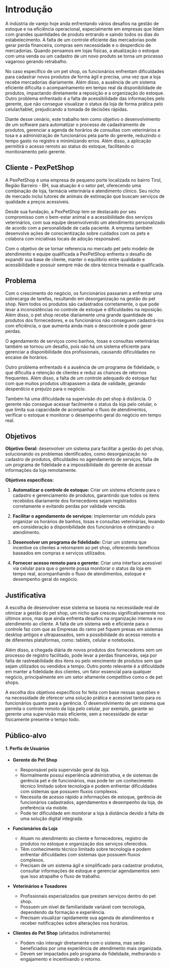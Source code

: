 
# Introdução

A indústria de varejo hoje anda enfrentando vários desafios na gestão de estoque e na eficiência operacional, especialmente em empresas que lidam com grandes quantidades de produto entrando e saindo todos os dias do estabelecimento. A falta de um controle eficiente das mercadorias pode gerar perda financeira, compras sem necessidade e o desperdício de mercadorias. Quando pensamos em lojas físicas, a atualização o estoque com uma venda ou um cadastro de um novo produto se torna um processo vagaroso gerando retrabalho. 

No caso específico de um pet shop, os funcionários enfrentam dificuldades para cadastrar novos produtos de forma ágil e precisa, uma vez que a loja recebe mercadorias diariamente. Além disso, a ausência de um sistema eficiente dificulta o acompanhamento em tempo real da disponibilidade de produtos, impactando diretamente a reposição e a organização do estoque. Outro problema enfrentado é a falta de acessibilidade das informações pelo gerente, que não consegue visualizar o status da loja de forma prática pelo celular/tablet, prejudicando a tomada de decisões rápidas. 

Diante desse cenário, este trabalho tem como objetivo o desenvolvimento de um software para automatizar o processo de cadastramento de produtos, gerenciar a agenda de horários de consultas com veterinários e tosa e a administração de funcionários pela parte do gerente, reduzindo o tempo gasto no registro e minimizando erros. Além disso, a aplicação permitirá o acesso remoto ao status do estoque, facilitando o monitoramento pelo gerente.

## Cliente - PexPetShop

A PexPetShop é uma empresa de pequeno porte localizada no bairro Tirol, Região Barreiro - BH, sua atuação é o setor pet, oferecendo uma combinação de loja, farmácia veterinária e atendimento clínico. Seu nicho de mercado inclui tutores de animais de estimação que buscam serviços de qualidade a preços acessíveis.

Desde sua fundação, a PexPetShop tem se destacado por seu compromisso com o bem-estar animal e a acessibilidade dos serviços veterinários, com sua equipe desenvolvendo um atendimento personalizado de acordo com a personalidade de cada paciente. A empresa também desenvolve ações de conscientização sobre cuidados com os pets e colabora com iniciativas locais de adoção responsável.

Com o objetivo de se tornar referencia no mercado pet pelo modelo de atendimento e equipe qualificada a PexPetShop enfrenta o desafio de expandir sua base de cliente, manter o equilíbrio entre qualidade e acessibilidade e possuir sempre mão de obra técnica treinada e qualificada.

## Problema

Com o crescimento do negócio, os funcionários passaram a enfrentar uma sobrecarga de tarefas, resultando em desorganização na gestão do pet shop. Nem todos os produtos são cadastrados corretamente, o que pode levar a inconsistências no controle de estoque e dificuldades na reposição. Além disso, o pet shop recebe diariamente uma grande quantidade de produtos dos fornecedores, e os funcionários não conseguem cadastrá-los com eficiência, o que aumenta ainda mais o descontrole e pode gerar perdas.

O agendamento de serviços como banhos, tosas e consultas veterinárias também se tornou um desafio, pois não há um sistema eficiente para gerenciar a disponibilidade dos profissionais, causando dificuldades no encaixe de horários.

Outro problema enfrentado é a ausência de um programa de fidelidade, o que dificulta a retenção de clientes e reduz as chances de retornos frequentes. Além disso, a falta de um controle adequado do estoque faz com que muitos produtos ultrapassem a data de validade, gerando desperdício e prejuízo para o negócio.

Também há uma dificuldade na supervisão do pet shop à distância. O gerente não consegue acessar facilmente o status da loja pelo celular, o que limita sua capacidade de acompanhar o fluxo de atendimentos, verificar o estoque e monitorar o desempenho geral do negócio em tempo real.

## Objetivos

**Objetivo Geral:** desenvolver um sistema para facilitar a gestão do pet shop, solucionando os problemas identificados, como desorganização no cadastro de produtos, dificuldades no agendamento de serviços, falta de um programa de fidelidade e a impossibilidade do gerente de acessar informações da loja remotamente.

**Objetivos específicos:**

1. **Automatizar o controle de estoque:** Criar um sistema eficiente para o cadastro e gerenciamento de produtos, garantindo que todos os itens recebidos diariamente dos fornecedores sejam registrados corretamente e evitando perdas por validade vencida.
    
2. **Facilitar o agendamento de serviços:** Implementar um módulo para organizar os horários de banhos, tosas e consultas veterinárias, levando em consideração a disponibilidade dos funcionários e otimizando o atendimento.
    
3. **Desenvolver um programa de fidelidade:** Criar um sistema que incentive os clientes a retornarem ao pet shop, oferecendo benefícios baseados em compras e serviços utilizados.
    
4. **Fornecer acesso remoto para o gerente:** Criar uma interface acessível via celular para que o gerente possa monitorar o status da loja em tempo real, acompanhando o fluxo de atendimentos, estoque e desempenho geral do negócio.
 
## Justificativa

A escolha de desenvolver esse sistema se baseia na necessidade real de otimizar a gestão do pet shop, um nicho que cresceu significativamente nos últimos anos, mas que ainda enfrenta desafios na organização interna e no atendimento ao cliente. A falta de um sistema web e eficiente para o controle faz com que as Empresas do ramo pet fiquem presas em sistemas desktop antigos e ultrapassados, sem a possibilidade do acesso remoto e de diferentes plataformas, como: tablets, celular e notebooks.

Além disso, a chegada diária de novos produtos dos fornecedores sem um processo de registro facilitado, pode levar a perdas financeiras, seja por falta de rastreabilidade dos itens ou pelo vencimento de produtos sem que sejam utilizados ou vendidos a tempo. Outro ponto relevante é a dificuldade em manter a fidelidade dos clientes, um fator essencial para qualquer negócio, principalmente em um setor altamente competitivo como o de pet shops.

A escolha dos objetivos específicos foi feita com base nessas questões e na necessidade de oferecer uma solução prática e acessível tanto para os funcionários quanto para a gerência. O desenvolvimento de um sistema que permita o controle remoto da loja pelo celular, por exemplo, garante ao gerente uma supervisão mais eficiente, sem a necessidade de estar fisicamente presente o tempo todo.

## Público-alvo

#### **1. Perfis de Usuários**

- **Gerente do Pet Shop**
    
    - Responsável pela supervisão geral da loja.
    - Normalmente possui experiência administrativa, e de sistemas de gerência pet e de funcionários, mas pode ter um conhecimento técnico limitado sobre tecnologia e podem enfrentar dificuldades com sistemas que possuem fluxos complexos.
    - Necessita de acesso rápido a informações de estoque, gerência de funcionários cadastrados, agendamentos e desempenho da loja, de preferência via mobile.
    - Pode ter dificuldade em monitorar a loja à distância devido à falta de uma solução digital integrada.
- **Funcionários da Loja**
    
    - Atuam no atendimento ao cliente e fornecedores, registro de produtos no estoque e organização dos serviços oferecidos.
    - Têm conhecimento técnico limitado sobre tecnologia e podem enfrentar dificuldades com sistemas que possuem fluxos complexos.
    - Precisam de um sistema ágil e simplificado para cadastrar produtos, consultar informações de estoque e gerenciar agendamentos sem que isso atrapalhe o fluxo de trabalho.
- **Veterinários e Tosadores**
    
    - Profissionais especializados que prestam serviços dentro do pet shop.
    - Possuem um nível de familiaridade variável com tecnologia, dependendo da formação e experiência.
    - Precisam visualizar rapidamente sua agenda de atendimentos e receber notificações sobre alterações nos horários.
- **Clientes do Pet Shop** (afetados indiretamente)
    
    - Podem não interagir diretamente com o sistema, mas serão beneficiados por uma experiência de atendimento mais organizada.
    - Devem ser impactados pelo programa de fidelidade, melhorando o engajamento e incentivando o retorno.


